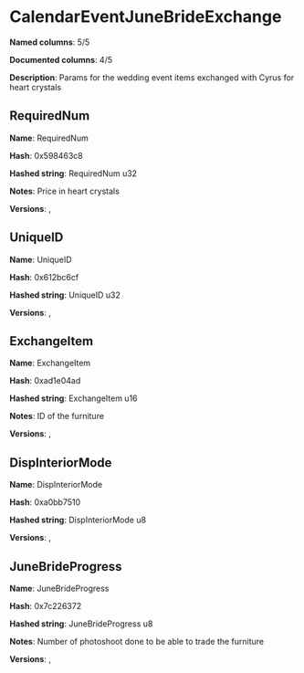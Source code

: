 # CalendarEventJuneBrideExchange
**Named columns**: 5/5

**Documented columns**: 4/5

**Description**: Params for the wedding event items exchanged with Cyrus for heart crystals
## RequiredNum

**Name**: RequiredNum

**Hash**: 0x598463c8

**Hashed string**: RequiredNum u32

**Notes**: Price in heart crystals

**Versions**: , 

## UniqueID

**Name**: UniqueID

**Hash**: 0x612bc6cf

**Hashed string**: UniqueID u32

**Versions**: , 

## ExchangeItem

**Name**: ExchangeItem

**Hash**: 0xad1e04ad

**Hashed string**: ExchangeItem u16

**Notes**: ID of the furniture

**Versions**: , 

## DispInteriorMode

**Name**: DispInteriorMode

**Hash**: 0xa0bb7510

**Hashed string**: DispInteriorMode u8

**Versions**: , 

## JuneBrideProgress

**Name**: JuneBrideProgress

**Hash**: 0x7c226372

**Hashed string**: JuneBrideProgress u8

**Notes**: Number of photoshoot done to be able to trade the furniture

**Versions**: , 

